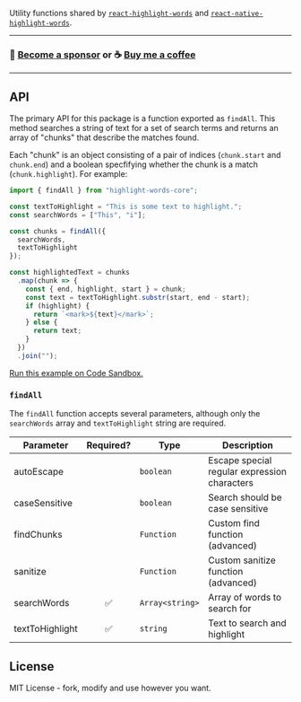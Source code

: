 Utility functions shared by [`react-highlight-words`](https://github.com/bvaughn/react-highlight-words) and [`react-native-highlight-words`](https://github.com/clauderic/react-native-highlight-words).

---
### 🎉 [Become a sponsor](https://github.com/sponsors/bvaughn/) or ☕ [Buy me a coffee](http://givebrian.coffee/)
---

## API

The primary API for this package is a function exported as `findAll`. This method searches a string of text for a set of search terms and returns an array of "chunks" that describe the matches found.

Each "chunk" is an object consisting of a pair of indices (`chunk.start` and `chunk.end`) and a boolean specfifying whether the chunk is a match (`chunk.highlight`). For example:

```js
import { findAll } from "highlight-words-core";

const textToHighlight = "This is some text to highlight.";
const searchWords = ["This", "i"];

const chunks = findAll({
  searchWords,
  textToHighlight
});

const highlightedText = chunks
  .map(chunk => {
    const { end, highlight, start } = chunk;
    const text = textToHighlight.substr(start, end - start);
    if (highlight) {
      return `<mark>${text}</mark>`;
    } else {
      return text;
    }
  })
  .join("");
```

[Run this example on Code Sandbox.](https://codesandbox.io/s/ykwrzrl6wx)

### `findAll`

The `findAll` function accepts several parameters, although only the `searchWords` array and `textToHighlight` string are required.

| Parameter | Required? | Type | Description |
| --- | :---: | --- | --- |
| autoEscape |  | `boolean` | Escape special regular expression characters |
| caseSensitive |  | `boolean` | Search should be case sensitive |
| findChunks |  | `Function` | Custom find function (advanced) |
| sanitize |  | `Function` | Custom sanitize function (advanced) |
| searchWords | ✅ | `Array<string>` | Array of words to search for |
| textToHighlight | ✅ | `string` | Text to search and highlight |


## License
MIT License - fork, modify and use however you want.
